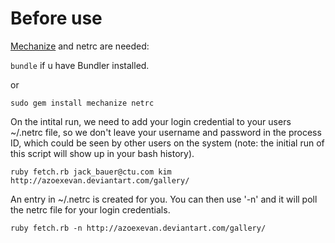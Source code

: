 # Before use

[Mechanize](http://mechanize.rubyforge.org) and netrc are needed:

`bundle` if u have Bundler installed.

or

`sudo gem install mechanize netrc`

On the intital run, we need to add your login credential to your users ~/.netrc file, so we don't leave your username and password in the process ID, which could be seen by other users on the system (note: the initial run of this script will show up in your bash history).

`ruby fetch.rb jack_bauer@ctu.com kim http://azoexevan.deviantart.com/gallery/`

An entry in ~/.netrc is created for you. You can then use '-n' and it will poll the netrc file for your login credentials.

`ruby fetch.rb -n http://azoexevan.deviantart.com/gallery/`
